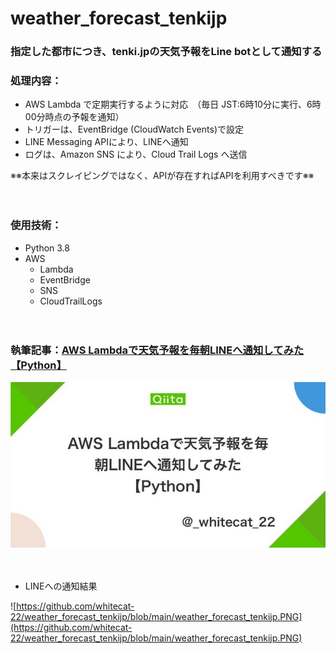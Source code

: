 # weather_forecast_tenkijp

### 指定した都市につき、tenki.jpの天気予報をLine botとして通知する


### 処理内容：
- AWS Lambda で定期実行するように対応　（毎日 JST:6時10分に実行、6時00分時点の予報を通知）  
- トリガーは、EventBridge (CloudWatch Events)で設定  
- LINE Messaging APIにより、LINEへ通知  
- ログは、Amazon SNS により、Cloud Trail Logs へ送信  

※※本来はスクレイピングではなく、APIが存在すればAPIを利用すべきです※※

　

### 使用技術：
- Python 3.8
- AWS
  - Lambda
  - EventBridge
  - SNS
  - CloudTrailLogs

　

### 執筆記事：[AWS Lambdaで天気予報を毎朝LINEへ通知してみた【Python】](https://qiita.com/_whitecat_22/items/479659e59af0a3bc731c)

<a href="https://qiita.com/_whitecat_22/items/479659e59af0a3bc731c">
 <img src="https://github.com/whitecat-22/weather_forecast_tenkijp/blob/main/qiita.png">
</a>

　
 
- LINEへの通知結果

![https://github.com/whitecat-22/weather_forecast_tenkijp/blob/main/weather_forecast_tenkijp.PNG](https://github.com/whitecat-22/weather_forecast_tenkijp/blob/main/weather_forecast_tenkijp.PNG)
